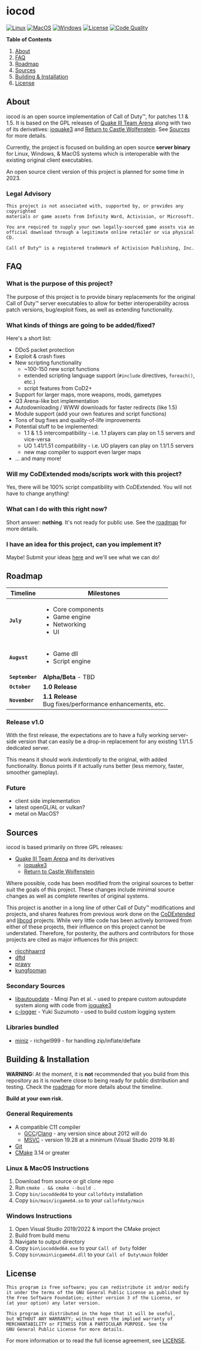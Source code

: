 # iocod

[![Linux](https://img.shields.io/github/workflow/status/thecheeseman/iocod/Linux?label=Linux&logo=github&style=flat-square)]()
[![MacOS](https://img.shields.io/github/workflow/status/thecheeseman/iocod/MacOS?label=MacOS&logo=github&style=flat-square)]()
[![Windows](https://img.shields.io/github/workflow/status/thecheeseman/iocod/Windows?label=Windows&logo=github&style=flat-square)]()
[![License](https://img.shields.io/github/license/thecheeseman/iocod?&label=License&style=flat-square)](https://github.com/thecheeseman/iocod/blob/main/LICENSE)
[![Code Quality](https://img.shields.io/codacy/grade/f35c95a9a5a045f18a1e4b2dc7b4997d?label=Code%20Quality&style=flat-square)](https://www.codacy.com/gh/thecheeseman/iocod/dashboard?utm_source=github.com&amp;utm_medium=referral&amp;utm_content=thecheeseman/iocod&amp;utm_campaign=Badge_Grade)


**Table of Contents**

1. [About](#about)
2. [FAQ](#faq)
2. [Roadmap](#roadmap)
3. [Sources](#sources)
4. [Building & Installation](#building--installation)
5. [License](#license)

## About

iocod is an open source implementation of Call of Duty™, for patches 1.1 & 1.5.
It is based on the GPL releases of [Quake III Team Arena][quake3] along with
two of its derivatives: [ioquake3][ioquake3] and [Return to Castle Wolfenstein][rtcw]. 
See [Sources](#sources) for more details. 

Currently, the project is focused on building an open source **server binary** 
for Linux, Windows, & MacOS systems which is interoperable with the existing 
original client executables. 

An open source client version of this project is planned for some time in 2023.

### Legal Advisory

    This project is not associated with, supported by, or provides any copyrighted
    materials or game assets from Infinity Ward, Activision, or Microsoft.

    You are required to supply your own legally-sourced game assets via an
    official download through a legitimate online retailer or via physical CD.

    Call of Duty™ is a registered trademark of Activision Publishing, Inc.

## FAQ

### What is the purpose of this project?

The purpose of this project is to provide binary replacements for the original 
Call of Duty™ server executables to allow for better interoperability across
patch versions, bug/exploit fixes, as well as extending functionality.

### What kinds of things are going to be added/fixed?

Here's a short list:

- DDoS packet protection
- Exploit & crash fixes
- New scripting functionality
    - ~100-150 new script functions
    - extended scripting language support (`#include` directives, `foreach()`,
      etc.)
    - script features from CoD2+
- Support for larger maps, more weapons, mods, gametypes
- Q3 Arena-like bot implementation
- Autodownloading / WWW downloads for faster redirects (like 1.5)
- Module support (add your own features and script functions)
- Tons of bug fixes and quality-of-life improvements
- Potential stuff to be implemented:
    - 1.1 & 1.5 intercompatibility - i.e. 1.1 players can play on 1.5 servers 
      and vice-versa
    - UO 1.41/1.51 compatibility - i.e. UO players can play on 1.1/1.5 servers
    - new map compiler to support even larger maps
- ... and many more!

### Will my CoDExtended mods/scripts work with this project?

Yes, there will be 100% script compatibility with CoDExtended. You will not 
have to change anything!

### What can I do with this right now? 

Short answer: **nothing**. It's not ready for public use. See the 
[roadmap](#roadmap) for more details.

### I have an idea for this project, can you implement it?

Maybe! Submit your ideas [here](https://github.com/thecheeseman/iocod/discussions)
and we'll see what we can do!

## Roadmap

| Timeline          | Milestones
| ----------------- | ---
| **`July`**        | <ul><li>Core components</li><li>Game engine</li><li>Networking</li><li>UI</li>
| **`August`**      | <ul><li>Game dll</li><li>Script engine</li></ul>
| **`September`**   | **Alpha/Beta** - TBD
| **`October`**     | **1.0 Release**
| **`November`**    | **1.1 Release** <br/>Bug fixes/performance enhancements, etc.

### Release v1.0

With the first release, the expectations are to have a fully working 
server-side version that can easily be a drop-in replacement for any existing
1.1/1.5 dedicated server. 

This means it should work _indentically_ to the original, with added 
functionality. Bonus points if it actually runs better (less memory, faster, 
smoother gameplay).

### Future

- client side implementation
- latest openGL/AL or vulkan?
- metal on MacOS?

## Sources

iocod is based primarily on three GPL releases:
- [Quake III Team Arena][quake3] and its derivatives
    - [ioquake3][ioquake3]
    - [Return to Castle Wolfenstein][rtcw]

Where possible, code has been modified from the original sources to better 
suit the goals of this project. These changes include minimal source changes 
as well as complete rewrites of original systems.

This project is another in a long line of other Call of Duty™ modifications
and projects, and shares features from previous work done on the
[CoDExtended][codextended] and [libcod][libcod] projects. While very little 
code has been actively borrowed from either of these projects, their influence
on this project cannot be understated. Therefore, for posterity, the authors
and contributors for those projects are cited as major influences for this
project:

- [riicchhaarrd][riicchhaarrd]
- [dftd][dftd]
- [prawy][prawy]
- [kungfooman][kungfooman]

### Secondary Sources
  - [libautoupdate][libautoupdate] - Minqi Pan et al. - used to prepare 
  custom autoupdate system along with code from [ioquake3][ioquake3]
  - [c-logger][c-logger] - Yuki Suzumoto - used to build custom logging system

### Libraries bundled
  - [miniz][miniz] - richgel999 - for handling zip/inflate/deflate

## Building & Installation

**WARNING:** At the moment, it is **not** recommended that you build from 
this repository as it is nowhere close to being ready for public distribution 
and testing. Check the [roadmap](#roadmap) for more details about the timeline.

**Build at your own risk.**

### General Requirements

- A compatible C11 compiler
    - [GCC][gcc]/[Clang][clang] - any version since about 2012 will do
    - [MSVC][msvc] - version 19.28 at a minimum (Visual Studio 2019 16.8)
- [Git][git]
- [CMake][cmake] 3.14 or greater

### Linux & MacOS Instructions
1. Download from source or git clone repo
2. Run `cmake . && cmake --build .`
3. Copy `bin/iocodded64` to your `callofduty` installation
4. Copy `bin/main/icgame64.so` to your `callofduty/main`

### Windows Instructions
1. Open Visual Studio 2019/2022 & import the CMake project
2. Build from build menu
3. Navigate to output directory
4. Copy `bin\iocodded64.exe` to your `Call of Duty` folder
5. Copy `bin\main\icgame64.dll` to your `Call of Duty\main` folder

## License

    This program is free software; you can redistribute it and/or modify
    it under the terms of the GNU General Public License as published by
    the Free Software Foundation; either version 3 of the License, or
    (at your option) any later version.

    This program is distributed in the hope that it will be useful,
    but WITHOUT ANY WARRANTY; without even the implied warranty of
    MERCHANTABILITY or FITNESS FOR A PARTICULAR PURPOSE. See the
    GNU General Public License for more details.

For more information or to read the full license agreement, see 
[LICENSE](LICENSE).


[//]: # (Links for reference)
[id-software]: <https://github.com/id-software>
[quake3]: <https://github.com/id-Software/Quake-III-Arena>
[rtcw]: <https://github.com/id-Software/RTCW-MP>
[ioquake3]: <https://github.com/ioquake/ioq3>
[codextended]: <https://github.com/xtnded/codextended>
[libcod]: <https://github.com/kungfooman/libcod>

[riicchhaarrd]: <https://github.com/riicchhaarrd>
[dftd]: <https://github.com/dftd>
[kungfooman]: <https://github.com/kungfooman>
[prawy]: <https://github.com/PrawyCoD1>
[libautoupdate]: <https://github.com/pmq20/libautoupdate>
[c-logger]: <https://github.com/yksz/c-logger>
[miniz]: <https://github.com/richgel999/miniz>

[git]: <https://git-scm.com/>
[msvc]: <https://visualstudio.microsoft.com/>
[clang]: <https://clang.llvm.org/>
[gcc]: <https://gcc.gnu.org/>
[cmake]: <https://cmake.org/>
